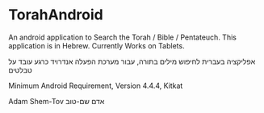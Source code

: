 # TorahAndroid

An android application to Search the Torah / Bible / Pentateuch.  This application is in Hebrew.
Currently Works on Tablets.

אפליקציה בעברית לחיפוש מילים בתורה, עבור מערכת הפעלה אנדרויד
כרגע עובד על טבלטים

Minimum Android Requirement, Version 4.4.4, Kitkat

Adam Shem-Tov
אדם שם-טוב
